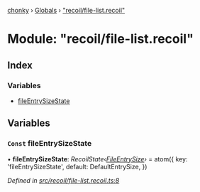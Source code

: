 [chonky](../README.md) › [Globals](../globals.md) › ["recoil/file-list.recoil"](_recoil_file_list_recoil_.md)

# Module: "recoil/file-list.recoil"

## Index

### Variables

* [fileEntrySizeState](_recoil_file_list_recoil_.md#const-fileentrysizestate)

## Variables

### `Const` fileEntrySizeState

• **fileEntrySizeState**: *RecoilState‹[FileEntrySize](../interfaces/_types_file_list_view_types_.fileentrysize.md)›* = atom<FileEntrySize>({
    key: 'fileEntrySizeState',
    default: DefaultEntrySize,
})

*Defined in [src/recoil/file-list.recoil.ts:8](https://github.com/TimboKZ/Chonky/blob/cb533b8/src/recoil/file-list.recoil.ts#L8)*
